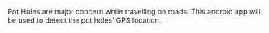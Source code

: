 Pot Holes are major concern while travelling on roads. This android app will be used to detect the pot holes’ GPS location.
